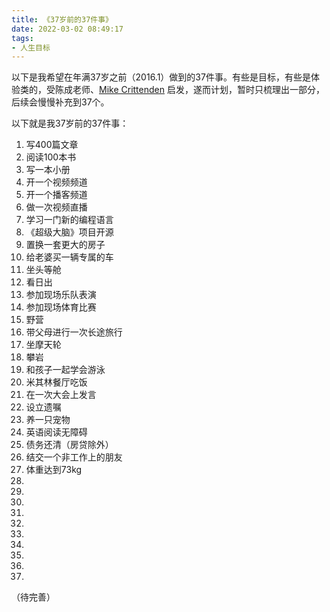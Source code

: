 ```yaml
---
title: 《37岁前的37件事》
date: 2022-03-02 08:49:17
tags:
- 人生目标
---
```


以下是我希望在年满37岁之前（2016.1）做到的37件事。有些是目标，有些是体验类的，受陈成老师、[Mike Crittenden](https://critter.blog/2022/02/28/40-before-40/) 启发，遂而计划，暂时只梳理出一部分，后续会慢慢补充到37个。

以下就是我37岁前的37件事：

1. 写400篇文章
2. 阅读100本书
3. 写一本小册
4. 开一个视频频道
5. 开一个播客频道
6. 做一次视频直播
7. 学习一门新的编程语言
8. 《超级大脑》项目开源
9. 置换一套更大的房子
10. 给老婆买一辆专属的车
11. 坐头等舱
12. 看日出
13. 参加现场乐队表演
14. 参加现场体育比赛
15. 野营
16. 带父母进行一次长途旅行
17. 坐摩天轮
18. 攀岩
19. 和孩子一起学会游泳
20. 米其林餐厅吃饭
21. 在一次大会上发言
22. 设立遗嘱
23. 养一只宠物
24. 英语阅读无障碍
25. 债务还清（房贷除外）
26. 结交一个非工作上的朋友
27. 体重达到73kg
28. 
29. 
30. 
31. 
32. 
33. 
34. 
35. 
36. 
37. 

（待完善）